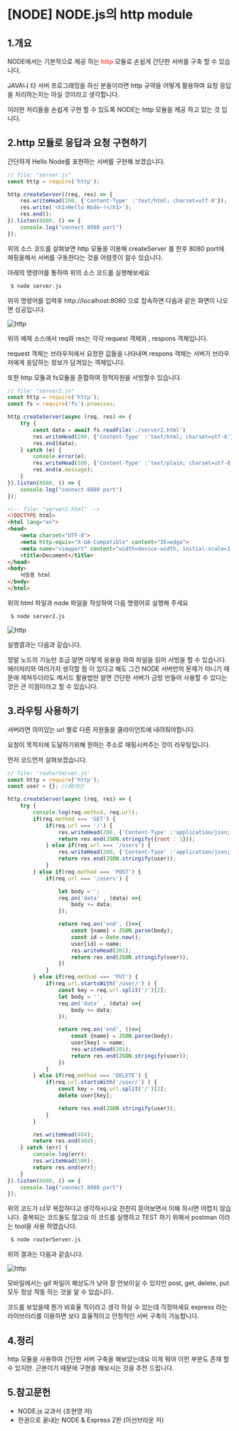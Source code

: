 # [NODE] NODE.js의 http module


## 1.개요
NODE에서는 기본적으로 제공 하는 <b style="color:tomato">http</b> 모듈로 손쉽게 간단한 서버를 구축 할 수 있습니다.

JAVA나 타 서버 프로그래밍을 하신 분들이라면 http 규약을 어떻게 활용하여 요청 응답 을 처리하는지는 아실 것이라고 생각합니다. 

이러한 처리들을 손쉽게 구현 할 수 있도록 NODE는 http 모듈을 제공 하고 있는 것 입니다.

## 2.http 모듈로 응답과 요청 구현하기
간단하게 Hello Node를 표현하는 서버를 구현해 보겠습니다. 

```js
// file: "server.js"
const http = require('http');

http.createServer((req, res) => {
    res.writeHead(200, {'Content-Type' :'text/html; charset=utf-8'});
    res.write('<h1>Hello Node~!</h1>');
    res.end();
}).listen(8080, () => {
    console.log("connect 8080 port")
});
```

위의 소스 코드를 살펴보면 http 모듈을 이용해 createServer 를 한후 8080 port에 매핑을해서 서버를 구동한다는 것을 어렴풋이 알수 있습니다.

아래의 명령어를 통하여 위의 소스 코드를 실행해보세요 
```bash
 $ node server.js
```

위의 명령어를 입력후 http://localhost:8080 으로 접속하면 다음과 같은 화면이 나오면 성공입니다. 

![http](./img/01.PNG  "http")

위의 예제 소스에서 req와 res는 각각 request 객체와 , respons 객체입니다.

request 객체는 브라우저에서 요청한 값들을 나타내며 respons 객체는 서버가 브라우저에게 응답하는 정보가 담겨있는 객체입니다.

또한 http 모듈과 fs모듈을 혼합하여 정적자원을 서빙할수 있습니다. 

```js
// file: "server2.js"
const http = require('http');
const fs = require('fs').promises;

http.createServer(async (req, res) => {
    try {
        const data = await fs.readFile('./server2.html')
        res.writeHead(200, {'Content-Type' :'text/html; charset=utf-8'});
        res.end(data);
    } catch (e) {
        console.error(e);
        res.writeHead(500, {'Content-Type' :'text/plain; charset=utf-8'});
        res.end(e.message);
    }
}).listen(8080, () => {
    console.log("connect 8080 port")
});
```

```html
<!-- file: "server2.html" -->
<!DOCTYPE html>
<html lang="en">
<head>
    <meta charset="UTF-8">
    <meta http-equiv="X-UA-Compatible" content="IE=edge">
    <meta name="viewport" content="width=device-width, initial-scale=1.0">
    <title>Document</title>
</head>
<body>
    서빙용 html
</body>
</html>
```

위의 html 파일과 node 파일을 작성하여 다음 명령어로 실행해 주세요

```bash
 $ node server2.js
```

![http](./img/02.PNG  "http")

실행결과는 다음과 같습니다.

정말 노드의 기능만 조금 알면 이렇게 응용을 하여 파일을 읽어 서빙을 할 수 있습니다. 에러처리와 여러가지 생각할 점 이 있다고 해도 그건 NODE 서버만의 문제가 아니기 때문에 제쳐두더라도 메서드 활용법만 알면 간단한 서버가 금방 만들어 사용할 수 있다는 것은 큰 이점이라고 할 수 있습니다. 


## 3.라우팅 사용하기
서버라면 의미있는 url 별로 다른 자원들을 클라이언트에 내려줘야합니다. 

요청이 목적지에 도달하기위해 원하는 주소로 매핑시켜주는 것이 라우팅입니다.

먼저 코드먼저 살펴보겠습니다.


```js
// file: 'routerServer.js'
const http = require('http');
const user = {}; //db대신

http.createServer(async (req, res) => {
    try {
        console.log(req.method, req.url);
        if(req.method === 'GET') {
            if(req.url === '/') {
                res.writeHead(200, {'Content-Type' :'application/json; charset=utf-8'});
                return res.end(JSON.stringify({root : 1}));
            } else if(req.url === '/users') {
                res.writeHead(200, {'Content-Type' :'application/json; charset=utf-8'});
                return res.end(JSON.stringify(user));
            }
        } else if(req.method === 'POST') {
            if(req.url === '/users') {

                let body ='';
                req.on('data' , (data) =>{
                    body += data;
                });

                return req.on('end', ()=>{
                    const {name} = JSON.parse(body);
                    const id = Date.now();
                    user[id] = name;
                    res.writeHead(201);
                    return res.end(JSON.stringify(user));
                })
            }
        } else if(req.method === 'PUT') {
            if(req.url.startsWith('/user/') ) {
                const key = req.url.split('/')[2];
                let body = '';
                req.on('data' , (data) =>{
                    body += data;
                });

                return req.on('end', ()=>{
                    const {name} = JSON.parse(body);
                    user[key] = name;
                    res.writeHead(201);
                    return res.end(JSON.stringify(user));
                })
            }
        } else if(req.method === 'DELETE') {
            if(req.url.startsWith('/user/') ) {
                const key = req.url.split('/')[2];
                delete user[key];

                return res.end(JSON.stringify(user));
            }
        }

        res.writeHead(404);
        return res.end(404);
    } catch (err) {
        console.log(err);
        res.writeHead(500);
        return res.end(err);
    }
}).listen(8080, () => {
    console.log("connect 8080 port")
});

```

위의 코드가 너무 복잡하다고 생각하시나요 찬찬히 뜯어보면서 이해 하시면 어렵지 않습니다. 중복되는 코드들도 많고요 이 코드를 실행하고 TEST 하기 위해서 postman 이라는 tool을 사용 하였습니다.

```bash
 $ node routerServer.js
```

위의 결과는 다음과 같습니다.

![http](./img/http.gif  "http")

모바일에서는 gif 파일이 해상도가 낮아 잘 안보이실 수 있지만 post, get, delete, put 모두 정상 작동 하는 것을 알 수 있습니다. 

코드를 보았을때 뭔가 비효율 적이라고 생각 하실 수 있는데 걱정마세요 express 라는 라이브러리를 이용하면 보다 효율적이고 안정적인 서버 구축이 가능합니다. 

## 4.정리 
http 모듈을 사용하여 간단한 서버 구축을 해보았는데요 이게 뭐야 이런 부분도 존재 할 수 있지만. 근본이기 때문에 구현을 해보시는 것을 추천 드립니다. 

## 5.참고문헌
- NODE.js 교과서 (조현영 저)
- 한권으로 끝내는 NODE & Express 2판 (이선브라운 저)

